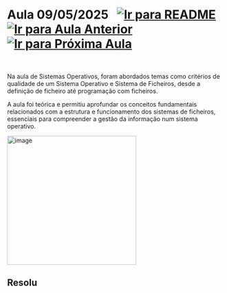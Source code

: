 # Aula 09/05/2025 &nbsp; [![Ir para README](https://img.shields.io/badge/Indice-Verde?style=for-the-badge)](../README.md#indice) &nbsp; [![Ir para Aula Anterior](https://img.shields.io/badge/Anterior-Aula%208-007ACC?style=for-the-badge)](../aulas/02-05-2025.md) [![Ir para Próxima Aula](https://img.shields.io/badge/Próxima-Aula%2010-007ACC?style=for-the-badge)](../aulas/16-05-2025.md)

<br>

<p> 
  
  Na aula de Sistemas Operativos, foram abordados temas como critérios de qualidade de um Sistema Operativo e Sistema de Ficheiros, desde a definição de ficheiro até programação com ficheiros. 

</p> 

<p> 
  
  A aula foi teórica e permitiu aprofundar os conceitos fundamentais relacionados com a estrutura e funcionamento dos sistemas de ficheiros, essenciais para compreender a gestão da informação num sistema operativo. 
  
  </p>


<img src="https://github.com/user-attachments/assets/5cf529d9-0a5e-41ce-a7f1-7ae6e50700f9" alt="image" width="300"/>

## Resolu

